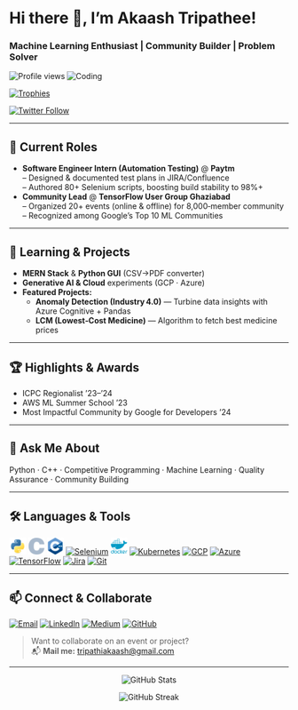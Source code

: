 # Hi there 👋, I’m Akaash Tripathee!

### Machine Learning Enthusiast | Community Builder | Problem Solver

<img align="right" alt="Coding" width="400" src="https://cdn.videoplasty.com/animation/chill-coding-programming-lo-fi-animation-stock-animation-21874-1280x720.jpg?1607096344">

<p align="left"> 
  <img src="https://komarev.com/ghpvc/?username=coder-irwin&label=Profile%20views&color=0e75b6&style=flat" alt="Profile views" /> 
</p>

<p align="left"> 
  <a href="https://github.com/ryo-ma/github-profile-trophy">
    <img src="https://github-profile-trophy.vercel.app/?username=coder-irwin" alt="Trophies" />
  </a> 
</p>

<p align="left"> 
  <a href="https://twitter.com/akaashtripathi" target="_blank">
    <img src="https://img.shields.io/twitter/follow/akaashtripathi?logo=twitter&style=for-the-badge" alt="Twitter Follow" />
  </a> 
</p>

---

## 🔭 Current Roles
- **Software Engineer Intern (Automation Testing)** @ **Paytm**  
  – Designed & documented test plans in JIRA/Confluence  
  – Authored 80+ Selenium scripts, boosting build stability to 98%+  
- **Community Lead** @ **TensorFlow User Group Ghaziabad**  
  – Organized 20+ events (online & offline) for 8,000‑member community  
  – Recognized among Google’s Top 10 ML Communities  

---

## 🌱 Learning & Projects
- **MERN Stack** & **Python GUI** (CSV→PDF converter)  
- **Generative AI & Cloud** experiments (GCP · Azure)  
- **Featured Projects:**  
  - **Anomaly Detection (Industry 4.0)** — Turbine data insights with Azure Cognitive + Pandas  
  - **LCM (Lowest‑Cost Medicine)** — Algorithm to fetch best medicine prices  

---

## 🏆 Highlights & Awards
- ICPC Regionalist ’23–’24  
- AWS ML Summer School ’23  
- Most Impactful Community by Google for Developers ’24  

---

## 💬 Ask Me About
Python · C++ · Competitive Programming · Machine Learning · Quality Assurance · Community Building

---

## 🛠️ Languages & Tools

<p align="left">
  <a href="https://www.python.org" target="_blank"><img src="https://raw.githubusercontent.com/devicons/devicon/master/icons/python/python-original.svg" alt="Python" width="30" /></a>
  <a href="https://www.cprogramming.com" target="_blank"><img src="https://raw.githubusercontent.com/devicons/devicon/master/icons/c/c-original.svg" alt="C" width="30" /></a>
  <a href="https://www.w3schools.com/cpp/" target="_blank"><img src="https://raw.githubusercontent.com/devicons/devicon/master/icons/cplusplus/cplusplus-original.svg" alt="C++" width="30" /></a>
  <a href="https://www.selenium.dev" target="_blank"><img src="https://raw.githubusercontent.com/detain/svg-logos/master/svg/selenium-logo.svg" alt="Selenium" width="30" /></a>
  <a href="https://www.docker.com" target="_blank"><img src="https://raw.githubusercontent.com/devicons/devicon/master/icons/docker/docker-plain-wordmark.svg" alt="Docker" width="30" /></a>
  <a href="https://kubernetes.io" target="_blank"><img src="https://www.vectorlogo.zone/logos/kubernetes/kubernetes-icon.svg" alt="Kubernetes" width="30" /></a>
  <a href="https://cloud.google.com" target="_blank"><img src="https://www.vectorlogo.zone/logos/google_cloud/google_cloud-icon.svg" alt="GCP" width="30" /></a>
  <a href="https://azure.microsoft.com" target="_blank"><img src="https://www.vectorlogo.zone/logos/microsoft_azure/microsoft_azure-icon.svg" alt="Azure" width="30" /></a>
  <a href="https://www.tensorflow.org" target="_blank"><img src="https://www.vectorlogo.zone/logos/tensorflow/tensorflow-icon.svg" alt="TensorFlow" width="30" /></a>
  <a href="https://www.atlassian.com/software/jira" target="_blank"><img src="https://www.vectorlogo.zone/logos/atlassian_jira/atlassian_jira-icon.svg" alt="Jira" width="30" /></a>
  <a href="https://git-scm.com" target="_blank"><img src="https://www.vectorlogo.zone/logos/git-scm/git-scm-icon.svg" alt="Git" width="30" /></a>
</p>

---

## 📫 Connect & Collaborate
<p>
  <a href="mailto:tripathiakaash@gmail.com"><img src="https://img.shields.io/badge/Email-tripathiakaash@gmail.com-blue?style=flat-square&logo=gmail" alt="Email" /></a>
  <a href="https://www.linkedin.com/in/akaash-t-bb9211212/" target="_blank"><img src="https://img.shields.io/badge/LinkedIn-Akaash%20Tripathee-blue?style=flat-square&logo=linkedin" alt="LinkedIn" /></a>
  <a href="https://medium.com/@tripathiakaash" target="_blank"><img src="https://img.shields.io/badge/Medium-@tripathiakaash-black?style=flat-square&logo=medium" alt="Medium" /></a>
  <a href="https://github.com/coder-irwin" target="_blank"><img src="https://img.shields.io/badge/GitHub-coder--irwin-gray?style=flat-square&logo=github" alt="GitHub" /></a>
</p>

> Want to collaborate on an event or project?  
> 📬 **Mail me:** tripathiakaash@gmail.com

---

<p align="center">
  <img src="https://github-readme-stats.vercel.app/api?username=coder-irwin&show_icons=true&theme=transparent" alt="GitHub Stats" />
</p>

<p align="center">
  <img src="https://github-readme-streak-stats.herokuapp.com/?user=coder-irwin&theme=default" alt="GitHub Streak" />
</p>
